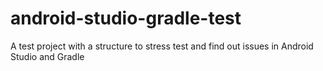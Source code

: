 # android-studio-gradle-test
A test project with a structure to stress test and find out issues in Android Studio and Gradle
